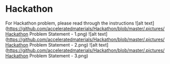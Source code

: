 # Hackathon
For Hackathon problem, please read through the instructions
![alt text](https://github.com/acceleratedmaterials/Hackathon/blob/master/.pictures/Hackathon Problem Statement - 1.png)
![alt text](https://github.com/acceleratedmaterials/Hackathon/blob/master/.pictures/Hackathon Problem Statement - 2.png)
![alt text](https://github.com/acceleratedmaterials/Hackathon/blob/master/.pictures/Hackathon Problem Statement - 3.png)
